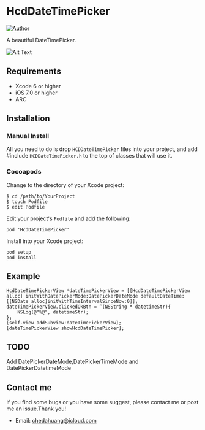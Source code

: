# HcdDateTimePicker
<!-- [![Version](https://img.shields.io/cocoapods/v/HcdCachePlayer.svg?style=flat)](http://cocoapods.org/pods/HcdCachePlayer)
[![License](https://img.shields.io/github/license/Jvaeyhcd/HcdDateTimePicker.svg)](http://cocoapods.org/pods/HcdDateTimePicker)
[![Platform](https://img.shields.io/cocoapods/p/HcdCachePlayer.svg)](http://cocoapods.org/pods/HcdCachePlayer)
[![Tag](https://img.shields.io/github/tag/Jvaeyhcd/HcdCachePlayer.svg
)](http://cocoapods.org/pods/HcdCachePlayer)
[![Travis CI](https://api.travis-ci.org/Jvaeyhcd/HcdCachePlayer.svg?branch=master)](https://travis-ci.org/Jvaeyhcd/HcdCachePlayer) -->
[![Author](https://img.shields.io/badge/author-Jvaeyhcd-f07c3d.svg)](http://www.jvaeyhcd.cc)

A beautiful DateTimePicker.

![Alt Text](https://github.com/Jvaeyhcd/HcdDateTimePicker/blob/master/screen.gif?raw=true)

## Requirements
* Xcode 6 or higher
* iOS 7.0 or higher
* ARC

## Installation

### Manual Install
All you need to do is drop `HCDDateTimePicker` files into your project, and add #include `HCDDateTimePicker.h` to the top of classes that will use it.

### Cocoapods
Change to the directory of your Xcode project:
```
$ cd /path/to/YourProject
$ touch Podfile
$ edit Podfile
```
Edit your project's `Podfile` and add the following:
```
pod 'HcdDateTimePicker'
```
Install into your Xcode project:
```
pod setup
pod install
```

## Example
```
HcdDateTimePickerView *dateTimePickerView = [[HcdDateTimePickerView alloc] initWithDatePickerMode:DatePickerDateMode defaultDateTime:[[NSDate alloc]initWithTimeIntervalSinceNow:0]];
dateTimePickerView.clickedOkBtn = ^(NSString * datetimeStr){
    NSLog(@"%@", datetimeStr);
};
[self.view addSubview:dateTimePickerView];
[dateTimePickerView showHcdDateTimePicker];
```

## TODO
Add DatePickerDateMode,DatePickerTimeMode and DatePickerDatetimeMode

## Contact me
If you find some bugs or you have some suggest, please contact me or post me an issue.Thank you!
* Email: chedahuang@icloud.com
